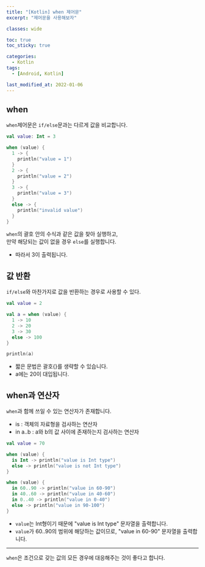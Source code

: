 ```yaml
---
title: "[Kotlin] when 제어문"
excerpt: "제어문을 사용해보자"

classes: wide

toc: true
toc_sticky: true

categories:
  - Kotlin
tags:
  - [Android, Kotlin]

last_modified_at: 2022-01-06
---
```


## when

`when`제어문은 `if/else`문과는 다르게 값을 비교합니다.

```kotlin
val value: Int = 3

when (value) {
  1 -> {
    println("value = 1")
  }
  2 -> {
    println("value = 2")
  }
  3 -> {
    println("value = 3")
  }
  else -> {
    println("invalid value")
  }
}
```

`when`의 괄호 안의 수식과 같은 값을 찾아 실행하고,   
만약 해당되는 값이 없을 경우 `else`를 실행합니다.

* 따라서 3이 출력됩니다.

## 값 반환

`if/else`와 마찬가지로 값을 반환하는 경우로 사용할 수 있다.

```kotlin
val value = 2

val a = when (value) {
  1 -> 10
  2 -> 20
  3 -> 30
  else -> 100
}

println(a)
```

* 짧은 문법은 괄호{}를 생략할 수 있습니다.
* a에는 20이 대입됩니다.

## when과 연산자

`when`과 함께 쓰일 수 있는 연산자가 존재합니다.

* is : 객체의 자료형을 검사하는 연산자
* in a..b : a와 b의 값 사이에 존재하는지 검사하는 연산자

```kotlin
val value = 70

when (value) {
  is Int -> println("value is Int type")
  else -> println("value is not Int type")
}

when (value) {
  in 60..90 -> println("value in 60-90")
  in 40..60 -> println("value in 40-60")
  in 0..40 -> println("value in 0-40")
  else -> println("value in 90-100")
}
```

* `value`는 Int형이기 때문에 "value is Int type" 문자열을 출력합니다.
* `value`가 60..90의 범위에 해당하는 값이므로, "value in 60-90" 문자열을 출력합니다.

___

`when`은 조건으로 갖는 값의 모든 경우에 대응해주는 것이 좋다고 합니다.